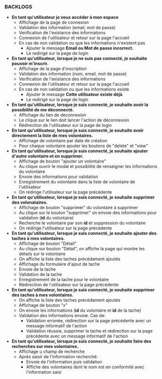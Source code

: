 ### BACKLOGS

- **En tant qu'utilisateur je veux accéder à mon espace**
  - Affichage de la page de connexion
  - Validation des information (email, mot de passe)
  - Verification de l'existance des informations
  - Connexion de l'utilisateur et retour sur la page l'accueil
  - En cas de non validation ou que les informations n'existent pas
    - Ajouter le message **Email ou Mot de passe incorrect.**
    - Le redirigé sur la page de login
- **En tant qu'utilisateur, lorsque je ne suis pas connecté, je souhaite pouvoir m'inscrir.** 
  - Affichage de la page d'inscription
  - Validation des information (nom, email, mot de passe)
  - Verification de l'existance des informations
  - Connexion de l'utilisateur et retour sur la page l'accueil
  - En cas de non validation ou que les informations esiste
    - Ajouter le message **Cette utilisateur existe déjà**
    - Le redirigé sur la page de login
- **En tant qu'utilisateur, lorsque je suis connecté, je souhaite avoir la possibilité de me déconnecté.**
  - Affichage du lien de deconnexion
  - Le clique sur le lien doit lancer l'action de déconnexion
  - Rédirection de l'utilisateur sur la page de login
- **En tant qu'utilisateur, lorsque je suis connecté, je souhaite avoir directement la liste de mes volontaires.**
  - Affichage de volontaire par date de création
  - Pour chaque volontaire ajouter les boutons de "delete" et "view"
- **En tant qu'utilisateur, lorsque je suis connecté, je souhaite ajouter d'autre volontaire et en supprimer.** 
  - Affichage de bouton "ajouter un volontaire"
  - Au clique ouvrir le modal et possibilité de renseigner les informations du volontaire
  - Envoie des informations pour validation
  - Enregistrement du volontaire dans la liste de volontaire de l'utilisateur
  - On rédirige l'utilisateur sur la page précédente
- **En tant qu'utilisateur, lorsque je suis connecté, je souhaite supprimer des volonataires.**
  - Affichage de bouton "supprimer" du volontaire à supprimer
  - Au clique sur le bouton "supprimer" on envoie des informations pour validation (**id** du volontaire)
  - Recherche le volontaire par son **id** et suppression du volontaire
  - On rédirige l'utilisateur sur la page précédente
- **En tant qu'utilisateur, lorsque je suis connecté, je souhaite ajouter des taches à mes volontaires.**
  - Affichage de bouton "Détail"
  - Au clique sur bouton "Détail", on affiche la page qui montre les détails sur le volontaire
  - On affiche la liste des taches précédament ajoutés
  - Affichage du formulaire d'ajout de tache
  - Envoie de la tache
  - Validation de la tache
  - Enregistrement de la tache pour le volontaire
  - Rédirection de l'utilisateur sur la page précédente
- **En tant qu'utilisateur, lorsque je suis connecté, je souhaite supprimer des taches à mes volontaires.**
  - On affiche la liste des taches précédament ajoutés
  - Affichage de bouton "x"
  - On envoie les informations (**id** du volontaire et **id** de la tache)
  - Validation des informations envoie. Cas de:
      - Validation erronée, rédirection sur la page précédente avec un message informatif de l'action
      - Validation réussie, supprimer la tache et rédirection sur la page précédente avec un message informatif de l'action
- **En tant qu'utilisateur, lorsque je suis connecté, je souhaite faire des recherches sur mes volontaires.**
  - Affichage u champ de recherche
  - Après saisir de l'information recherché:
    - Envoie de l'information puis validation
    - Affiche des volontaires dont le nom est en conformité avec l'information saisi
